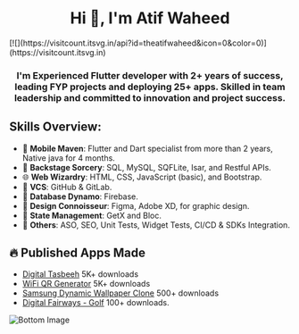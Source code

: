 <h1 align="center">Hi 👋, I'm Atif Waheed</h1> [![](https://visitcount.itsvg.in/api?id=theatifwaheed&icon=0&color=0)](https://visitcount.itsvg.in)
<h3 align="center">I'm Experienced Flutter developer with 2+ years of success, leading FYP projects and deploying 25+ apps. Skilled in team leadership and committed to innovation and project success.</h3>

## Skills Overview:

- 🚀 **Mobile Maven**: Flutter and Dart specialist from more than 2 years, Native java for 4 months.
- 📱 **Backstage Sorcery**: SQL, MySQL, SQFLite, Isar, and Restful APIs.
- 🌐 **Web Wizardry**: HTML, CSS, JavaScript (basic), and Bootstrap.
- 🚀 **VCS**: GitHub & GitLab.
- 💾 **Database Dynamo**: Firebase.
- 🎨 **Design Connoisseur**: Figma, Adobe XD, for graphic design.
- 📱 **State Management**: GetX and Bloc.
- 🚀 **Others**: ASO, SEO, Unit Tests, Widget Tests, CI/CD & SDKs Integration.

## 🔥 Published Apps Made

- [Digital Tasbeeh](https://play.google.com/store/apps/details?id=com.fluxpert.tasbeeh) 5K+ downloads
- [WiFi QR Generator](https://play.google.com/store/apps/details?id=com.fluxpert.wifi_qr) 5K+ downloads
- [Samsung Dynamic Wallpaper Clone](https://play.google.com/store/apps/details?id=com.fluxpert.dynamic_wallpaper_manager) 500+ downloads
- [Digital Fairways - Golf](https://play.google.com/store/apps/details?id=com.digitalfairways.golf) 100+ downloads.

![Bottom Image](https://raw.githubusercontent.com/yousufkalim/yousufkalim/master/images/bottom.svg)
